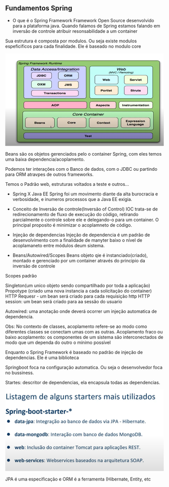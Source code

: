 ## Fundamentos Spring

- O que é o Spring Framework
Framework Open Source desenvolvido para a plataforma java. Quando falamos de Spring estamos falando em inversão de controle
atribuir resonsabilidade a um container

Sua estrutura é composta por modulos. Ou seja existe modulos espeficificos para cada finalidade. Ele é baseado no modulo core

![img.png](img.png)

Beans são os objetos gerenciados pelo o container Spring, com eles temos uma baixa dependencia/acoplamento.

Podemos ter interações com o Banco de dados, com o JDBC ou partindo para ORM atravpes de outros frameworks.

Temos o Padrão web, estruturas voltados a teste e outros...

- Spring X Java EE
Spring foi um movimento diante da alta burocracia e verbosidade, e inumeros processos que a Java EE exigia. 


- Conceito de Inversão de controle(Inversão of Control)
IOC trata-se de redirecionamento de fluxo de execução do código, retirando parcialmente o controle sobre ele e delegando-o para um container.
O principal proposito é minimizar o acoplamneto de código.

- Injeção de dependencias
Injeção de dependencia é um padrão de desenvolvimento com a finalidade de manyter baixo o nível de acoplamaneto entre módulos deum sistema.

- Beans/Autowired/Scopes
Beans objeto qie é instanciado(criado), montado e gerenciado por um container através do principio da inversão de controle

Scopes padrão

Singleton(um unico objeto sendo compartilhado por toda a aplicação) 
Propotype (criado uma nova instancia a cada solicitação do container)
HTTP Requesr - um bean será criado para cada requisição http
HTTP session: um bean será criado para aa sessão do usuario

Autowired: uma anotação onde deverá ocorrer um injeção automatica de dependencia.

Obs:
No contexto de classes, acoplamento refere-se ao modo como diferentes classes se conectam umas com as outras. 
Acoplamento fraco ou baixo acoplamento: os componentes de um sistema são interconectados de modo que um dependa 
do outro o mínimo possível


Enquanto o Spring Framework é baseado no padrão de injeção de dependencias. Ele é uma biblioteca

Springboot foca na configuração automatica. Ou seja o desenvolvedor foca no bussiness.

Startes: descritor de dependencias, ela encapsula todas as dependencias.

![img_1.png](img_1.png)




JPA é uma especificação e ORM é a ferramenta (Hibernate, Entity, etc
